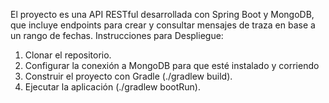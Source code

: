 El proyecto es una API RESTful desarrollada con Spring Boot y MongoDB, que incluye endpoints para crear y consultar mensajes de traza en base a un rango de fechas. Instrucciones para Despliegue: 
1. Clonar el repositorio. 
2. Configurar la conexión a MongoDB para que esté instalado y corriendo
3. Construir el proyecto con Gradle (./gradlew build). 
4. Ejecutar la aplicación (./gradlew bootRun).
